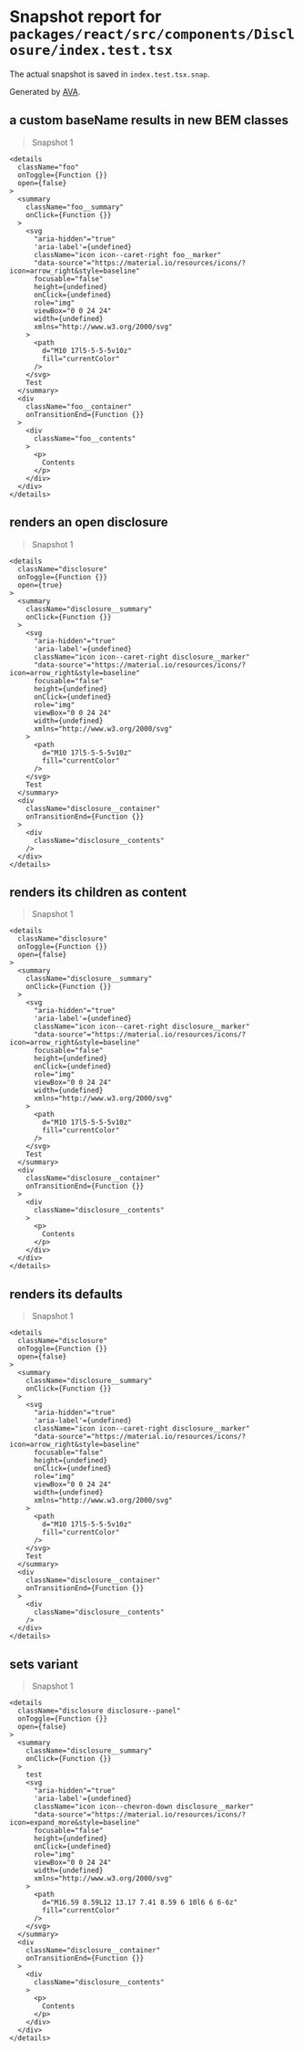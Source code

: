# Snapshot report for `packages/react/src/components/Disclosure/index.test.tsx`

The actual snapshot is saved in `index.test.tsx.snap`.

Generated by [AVA](https://avajs.dev).

## a custom baseName results in new BEM classes

> Snapshot 1

    <details
      className="foo"
      onToggle={Function {}}
      open={false}
    >
      <summary
        className="foo__summary"
        onClick={Function {}}
      >
        <svg
          "aria-hidden"="true"
          'aria-label'={undefined}
          className="icon icon--caret-right foo__marker"
          "data-source"="https://material.io/resources/icons/?icon=arrow_right&style=baseline"
          focusable="false"
          height={undefined}
          onClick={undefined}
          role="img"
          viewBox="0 0 24 24"
          width={undefined}
          xmlns="http://www.w3.org/2000/svg"
        >
          <path
            d="M10 17l5-5-5-5v10z"
            fill="currentColor"
          />
        </svg>
        Test
      </summary>
      <div
        className="foo__container"
        onTransitionEnd={Function {}}
      >
        <div
          className="foo__contents"
        >
          <p>
            Contents
          </p>
        </div>
      </div>
    </details>

## renders an open disclosure

> Snapshot 1

    <details
      className="disclosure"
      onToggle={Function {}}
      open={true}
    >
      <summary
        className="disclosure__summary"
        onClick={Function {}}
      >
        <svg
          "aria-hidden"="true"
          'aria-label'={undefined}
          className="icon icon--caret-right disclosure__marker"
          "data-source"="https://material.io/resources/icons/?icon=arrow_right&style=baseline"
          focusable="false"
          height={undefined}
          onClick={undefined}
          role="img"
          viewBox="0 0 24 24"
          width={undefined}
          xmlns="http://www.w3.org/2000/svg"
        >
          <path
            d="M10 17l5-5-5-5v10z"
            fill="currentColor"
          />
        </svg>
        Test
      </summary>
      <div
        className="disclosure__container"
        onTransitionEnd={Function {}}
      >
        <div
          className="disclosure__contents"
        />
      </div>
    </details>

## renders its children as content

> Snapshot 1

    <details
      className="disclosure"
      onToggle={Function {}}
      open={false}
    >
      <summary
        className="disclosure__summary"
        onClick={Function {}}
      >
        <svg
          "aria-hidden"="true"
          'aria-label'={undefined}
          className="icon icon--caret-right disclosure__marker"
          "data-source"="https://material.io/resources/icons/?icon=arrow_right&style=baseline"
          focusable="false"
          height={undefined}
          onClick={undefined}
          role="img"
          viewBox="0 0 24 24"
          width={undefined}
          xmlns="http://www.w3.org/2000/svg"
        >
          <path
            d="M10 17l5-5-5-5v10z"
            fill="currentColor"
          />
        </svg>
        Test
      </summary>
      <div
        className="disclosure__container"
        onTransitionEnd={Function {}}
      >
        <div
          className="disclosure__contents"
        >
          <p>
            Contents
          </p>
        </div>
      </div>
    </details>

## renders its defaults

> Snapshot 1

    <details
      className="disclosure"
      onToggle={Function {}}
      open={false}
    >
      <summary
        className="disclosure__summary"
        onClick={Function {}}
      >
        <svg
          "aria-hidden"="true"
          'aria-label'={undefined}
          className="icon icon--caret-right disclosure__marker"
          "data-source"="https://material.io/resources/icons/?icon=arrow_right&style=baseline"
          focusable="false"
          height={undefined}
          onClick={undefined}
          role="img"
          viewBox="0 0 24 24"
          width={undefined}
          xmlns="http://www.w3.org/2000/svg"
        >
          <path
            d="M10 17l5-5-5-5v10z"
            fill="currentColor"
          />
        </svg>
        Test
      </summary>
      <div
        className="disclosure__container"
        onTransitionEnd={Function {}}
      >
        <div
          className="disclosure__contents"
        />
      </div>
    </details>

## sets variant

> Snapshot 1

    <details
      className="disclosure disclosure--panel"
      onToggle={Function {}}
      open={false}
    >
      <summary
        className="disclosure__summary"
        onClick={Function {}}
      >
        test
        <svg
          "aria-hidden"="true"
          'aria-label'={undefined}
          className="icon icon--chevron-down disclosure__marker"
          "data-source"="https://material.io/resources/icons/?icon=expand_more&style=baseline"
          focusable="false"
          height={undefined}
          onClick={undefined}
          role="img"
          viewBox="0 0 24 24"
          width={undefined}
          xmlns="http://www.w3.org/2000/svg"
        >
          <path
            d="M16.59 8.59L12 13.17 7.41 8.59 6 10l6 6 6-6z"
            fill="currentColor"
          />
        </svg>
      </summary>
      <div
        className="disclosure__container"
        onTransitionEnd={Function {}}
      >
        <div
          className="disclosure__contents"
        >
          <p>
            Contents
          </p>
        </div>
      </div>
    </details>
